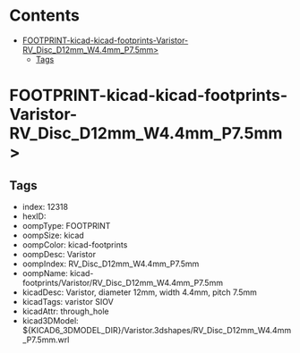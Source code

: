 



Contents
========

* [FOOTPRINT-kicad-kicad-footprints-Varistor-RV_Disc_D12mm_W4.4mm_P7.5mm>](#footprint-kicad-kicad-footprints-varistor-rv_disc_d12mm_w44mm_p75mm)
	* [Tags](#tags)

# FOOTPRINT-kicad-kicad-footprints-Varistor-RV_Disc_D12mm_W4.4mm_P7.5mm>

## Tags

- index: 12318
- hexID: 
- oompType: FOOTPRINT
- oompSize: kicad
- oompColor: kicad-footprints
- oompDesc: Varistor
- oompIndex: RV_Disc_D12mm_W4.4mm_P7.5mm
- oompName: kicad-footprints/Varistor/RV_Disc_D12mm_W4.4mm_P7.5mm
- kicadDesc: Varistor, diameter 12mm, width 4.4mm, pitch 7.5mm
- kicadTags: varistor SIOV
- kicadAttr: through_hole
- kicad3DModel: ${KICAD6_3DMODEL_DIR}/Varistor.3dshapes/RV_Disc_D12mm_W4.4mm_P7.5mm.wrl
